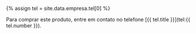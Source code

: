 {% assign tel = site.data.empresa.tel[0] %}

Para comprar este produto, entre em contato no telefone [{{ tel.title }}](tel:{{ tel.number }}).
